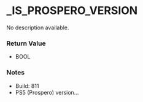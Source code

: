 # _IS_PROSPERO_VERSION

No description available.

### Return Value
* BOOL

### Notes
* Build: 811
* PS5 (Prospero) version...

